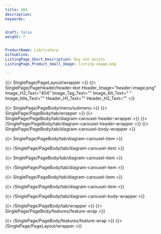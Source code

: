 ```yaml
---
title: 404
description:
keywords:


draft: false
weight: 7


ProductName: Libvlcsharp
Githublink: 
ListingPage_Short_Description: Key not exists
ListingPage_Product_Small_Image: listing-image.png 

---
```


{{< SinglePage/PageLayout/wrapper >}}
{{< SinglePage/PageHeader/header-text
Header_Image="header-image.png"
Image_H2_Text="404"
Image_Tag_Text=""
Image_Alt_Text=" "
Image_title_Text=""
Header_H1_Text=""
Header_H2_Text="" >}}

{{< SinglePage/PageBody/menu/submenu >}}
{{< SinglePage/PageBody/tab/wrapper >}}
{{< SinglePage/PageBody/tab/diagram-carousel-header-wrapper >}}
{{< /SinglePage/PageBody/tab/diagram-carousel-header-wrapper >}}
{{< SinglePage/PageBody/tab/diagram-carousel-body-wrapper >}}

{{< SinglePage/PageBody/tab/diagram-carousel-item >}}

{{< /SinglePage/PageBody/tab/diagram-carousel-item >}}

{{< SinglePage/PageBody/tab/diagram-carousel-item >}}

{{< /SinglePage/PageBody/tab/diagram-carousel-item >}}

{{< SinglePage/PageBody/tab/diagram-carousel-item >}}

{{< /SinglePage/PageBody/tab/diagram-carousel-item >}}

{{< /SinglePage/PageBody/tab/diagram-carousel-body-wrapper >}}

{{< /SinglePage/PageBody/tab/wrapper >}}
{{< SinglePage/PageBody/features/feature-wrap >}}

{{< /SinglePage/PageBody/features/feature-wrap >}}
{{< /SinglePage/PageLayout/wrapper >}}